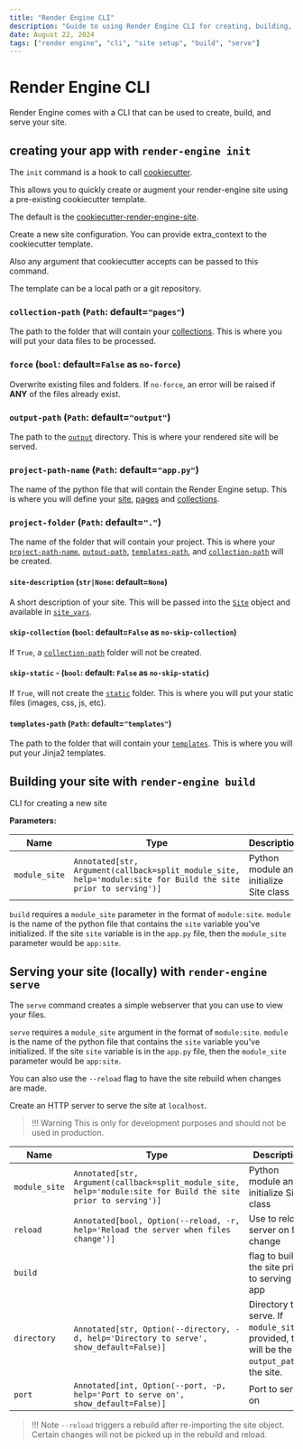 ```yaml
---
title: "Render Engine CLI"
description: "Guide to using Render Engine CLI for creating, building, and serving your site."
date: August 22, 2024
tags: ["render engine", "cli", "site setup", "build", "serve"]
---
```

# Render Engine CLI

Render Engine comes with a CLI that can be used to create, build, and serve your site.

## creating your app with `render-engine init`

The `init` command is a hook to call [cookiecutter](https://github.com/cookiecutter/cookiecutter).

This allows you to quickly create or augment your render-engine site using a pre-existing cookiecutter template.

The default is the [cookiecutter-render-engine-site](https://github.com/render-engine/cookiecutter-render-engine-site).

Create a new site configuration. You can provide extra_context to the cookiecutter template.

Also any argument that cookiecutter accepts can be passed to this command.

The template can be a local path or a git repository.

### `collection-path` (`Path`: default=`"pages"`)

The path to the folder that will contain your [collections](collection.md). This is where you will put your data files to be processed.

### `force` (`bool`: default=`False` as `no-force`)

Overwrite existing files and folders. If `no-force`, an error will be raised if **ANY** of the files already exist.

### `output-path` (`Path`: default=`"output"`)

The path to the [`output`](site.md?id=output_path) directory. This is where your rendered site will be served.

### `project-path-name` (`Path`: default=`"app.py"`)

The name of the python file that will contain the Render Engine setup. This is where you will define your [site](site.md), [pages](page.md) and [collections](collection.md).

### `project-folder` (`Path`: default=`"."`)

The name of the folder that will contain your project. This is where your [`project-path-name`](#project-path-name-path-defaultapppy), [`output-path`](#output-path-path-defaultoutput), [`templates-path`](#templates-path-path-defaulttemplates), and [`collection-path`](#collection-path-path-defaultpages) will be created.

#### `site-description` (`str|None`: default=`None`)

A short description of your site.  This will be passed into the [`Site`](site.md) object and available in [`site_vars`](site.md?id=site_vars).

#### `skip-collection` (`bool`: default=`False` as `no-skip-collection`)

If `True`, a [`collection-path`](collection.md?id=content_path) folder will not be created.

#### `skip-static` - (`bool`: default: `False` as `no-skip-static`)

If `True`, will not create the [`static`](site.md?id=static_path) folder. This is where you will put your static files (images, css, js, etc).

#### `templates-path` (`Path`: default=`"templates"`)

The path to the folder that will contain your [`templates`](templates.md). This is where you will put your Jinja2 templates.

## Building your site with `render-engine build`

CLI for creating a new site

**Parameters:**

| Name | Type | Description | Default |
| --- | --- | --- | --- |
|`module_site`|`Annotated[str, Argument(callback=split_module_site, help='module:site for Build the site prior to serving')]`|Python module and initialize Site class|_required_|

`build` requires a `module_site` parameter in the format of `module:site`. `module` is the name of the python file that contains the `site` variable you've initialized. If the site `site` variable is in the `app.py` file, then the `module_site` parameter would be `app:site`.

## Serving your site (locally) with `render-engine serve`

The `serve` command creates a simple webserver that you can use to view your files.

`serve` requires a `module_site` argument in the format of `module:site`. `module` is the name of the python file that contains the `site` variable you've initialized. If the site `site` variable is in the `app.py` file, then the `module_site` parameter would be `app:site`.

You can also use the `--reload` flag to have the site rebuild when changes are made.

Create an HTTP server to serve the site at `localhost`.

> !!! Warning
    This is only for development purposes and should not be used in production.

| Name | Type | Description | Default |
| --- | --- | --- | --- |
| `module_site` | `Annotated[str, Argument(callback=split_module_site, help='module:site for Build the site prior to serving')]` |Python module and initialize Site class | _required_ |
| `reload` | `Annotated[bool, Option(--reload, -r, help='Reload the server when files change')]` |Use to reload server on file change | `None` |
| `build` |  |flag to build the site prior to serving the app | _required_ |
| `directory` | `Annotated[str, Option(--directory, -d, help='Directory to serve', show_default=False)]` |Directory to serve. If `module_site`is provided, this will be the `output_path`of the site. | `None` |
| `port` | `Annotated[int, Option(--port, -p, help='Port to serve on', show_default=False)]` |Port to serve on | `8000` |

> !!! Note
    `--reload` triggers a rebuild after re-importing the site object. Certain changes will not be picked up in the rebuild and reload.
